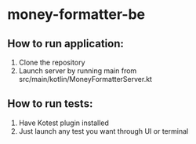 # money-formatter-be

## How to run application:
1. Clone the repository
1. Launch server by running main from src/main/kotlin/MoneyFormatterServer.kt

## How to run tests:
1. Have Kotest plugin installed
2. Just launch any test you want through UI or terminal

